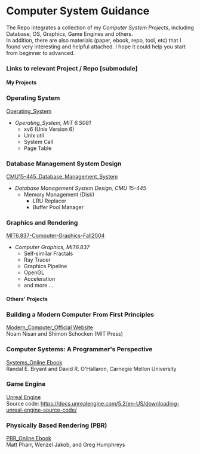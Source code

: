 # Computer System Guidance
The Repo integrates a collection of my *Computer System Projects*, including Database, OS, Graphics, Game Engines and others.   
In addition, there are also materials (paper, ebook, repo, tool, etc) that I found very interesting and helpful attached. I hope it could help you start from beginner to advanced.
### Links to relevant Project / Repo [submodule]
#### My Projects
### Operating System
[Operating_System](https://github.com/PeterHUistyping/Operating_System)
- *Operating_System, MIT 6.S081*  
  - xv6 (Unix Version 6)
  - Unix util
  - System Call
  - Page Table
  
  
### Database Management System Design
[CMU15-445_Database_Management_System](https://github.com/PeterHUistyping/CMU15-445_Database_Management_System)
- *Database Management System Design, CMU 15-445*  
  - Memory Management (Disk) 
    - LRU Replacer
    - Buffer Pool Manager

### Graphics and Rendering
[MIT6.837-Computer-Graphics-Fall2004](https://github.com/PeterHUistyping/MIT6.837-CG-Fall2004-Assignment)
- *Computer Graphics, MIT6.837*  
  - Self-similar Fractals 
  - Ray Tracer
  - Graphics Pipeline
  - OpenGL
  - Acceleration
  - and more ...
  
#### Others' Projects
### Building a Modern Computer From First Principles
[Modern_Computer_Official Website](https://www.nand2tetris.org)  
Noam Nisan and Shimon Schocken (MIT Press)  
  
### Computer Systems: A Programmer's Perspective
[Systems_Online Ebook](https://csapp.cs.cmu.edu/)  
Randal E. Bryant and David R. O'Hallaron, Carnegie Mellon University  

### Game Engine
[Unreal Engine](https://www.unrealengine.com/en-US)  
Source code: https://docs.unrealengine.com/5.2/en-US/downloading-unreal-engine-source-code/

### Physically Based Rendering (PBR)
[PBR_Online Ebook](https://www.pbr-book.org/)  
Matt Pharr, Wenzel Jakob, and Greg Humphreys    